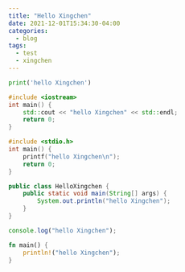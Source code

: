 ```yaml
---
title: "Hello Xingchen"
date: 2021-12-01T15:34:30-04:00
categories:
  - blog
tags:
  - test
  - xingchen
---
```


```python
print('hello Xingchen')
```

```cpp
#include <iostream>
int main() {
    std::cout << "hello Xingchen" << std::endl;
    return 0;
}
```

```c
#include <stdio.h>
int main() {
    printf("hello Xingchen\n");
    return 0;
}
```

```java
public class HelloXingchen {
    public static void main(String[] args) {
        System.out.println("hello Xingchen");
    }
}
```

```javascript
console.log("hello Xingchen");
```

```rust
fn main() {
    println!("hello Xingchen");
}
```
